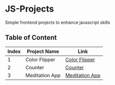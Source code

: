 # JS-Projects
Simple frontend projects to enhance javascript skills

<h2> Table of Content </h2>

| Index | Project Name | Link
| --------------- | --------------- |--------------- | 
| 1 | Color Flipper | [Color Flipper](./Color_flipper/)
| 2 | Counter | [Counter](./Counter/)
| 3 | Meditation App | [Meditation App](./Meditation_App/)
